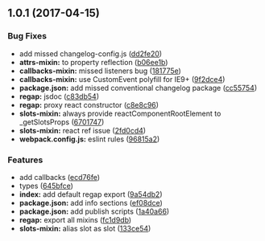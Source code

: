 <a name="1.0.1"></a>
## 1.0.1 (2017-04-15)


### Bug Fixes

* add missed changelog-config.js ([dd2fe20](https://github.com/alfa-laboratory/regap/commit/dd2fe20))
* **attrs-mixin:**  to property reflection ([b06ee1b](https://github.com/alfa-laboratory/regap/commit/b06ee1b))
* **callbacks-mixin:** missed listeners bug ([181775e](https://github.com/alfa-laboratory/regap/commit/181775e))
* **callbacks-mixin:** use CustomEvent polyfill for IE9+ ([9f2dce4](https://github.com/alfa-laboratory/regap/commit/9f2dce4))
* **package.json:** add missed conventional changelog package ([cc55754](https://github.com/alfa-laboratory/regap/commit/cc55754))
* **regap:** jsdoc ([c83db54](https://github.com/alfa-laboratory/regap/commit/c83db54))
* **regap:** proxy react constructor ([c8e8c96](https://github.com/alfa-laboratory/regap/commit/c8e8c96))
* **slots-mixin:** always provide reactComponentRootElement to _getSlotsProps ([6701747](https://github.com/alfa-laboratory/regap/commit/6701747))
* **slots-mixin:** react ref issue ([2fd0cd4](https://github.com/alfa-laboratory/regap/commit/2fd0cd4))
* **webpack.config.js:** eslint rules ([96815a2](https://github.com/alfa-laboratory/regap/commit/96815a2))


### Features

* add callbacks ([ecd76fe](https://github.com/alfa-laboratory/regap/commit/ecd76fe))
* types ([645bfce](https://github.com/alfa-laboratory/regap/commit/645bfce))
* **index:** add default regap export ([9a54db2](https://github.com/alfa-laboratory/regap/commit/9a54db2))
* **package.json:** add info sections ([ef08dce](https://github.com/alfa-laboratory/regap/commit/ef08dce))
* **package.json:** add publish scripts ([1a40a66](https://github.com/alfa-laboratory/regap/commit/1a40a66))
* **regap:** export all mixins ([fc1d9db](https://github.com/alfa-laboratory/regap/commit/fc1d9db))
* **slots-mixin:** alias  slot as  slot ([133ce54](https://github.com/alfa-laboratory/regap/commit/133ce54))



